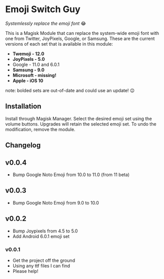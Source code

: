 # Emoji Switch Guy
*Systemlessly replace the emoji font* 😂

This is a Magisk Module that can replace the system-wide emoji font with one from Twitter, JoyPixels, Google, or Samsung. These are the current versions of each set that is available in this module:

- **Twemoji - 12.0**
- **JoyPixels - 5.0**
- Google - 11.0 and 6.0.1
- **Samsung - 9.0**
- **Microsoft - missing!**
- **Apple - iOS 10**

note: bolded sets are out-of-date and could use an update! 😉

## Installation

Install through Magisk Manager. Select the desired emoji set using the volume buttons. Upgrades will retain the selected emoji set. To undo the modification, remove the module.

## Changelog

## v0.0.4
- Bump Google Noto Emoji from 10.0  to 11.0 (from 11 beta)

## v0.0.3
- Bump Google Noto Emoji from 9.0  to 10.0

## v0.0.2
- Bump Joypixels from 4.5 to 5.0
- Add Android 6.0.1 emoji set

### v0.0.1
- Get the project off the ground
- Using any ttf files I can find
- Please help!
